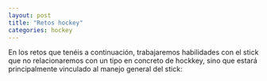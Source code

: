 ```yaml
---
layout: post
title: "Retos hockey"
categories: hockey
---
```


En los retos que tenéis a continuación, trabajaremos habilidades con el stick que no relacionaremos con un tipo en concreto de hockkey, sino que estará principalmente vinculado al manejo general del stick:
